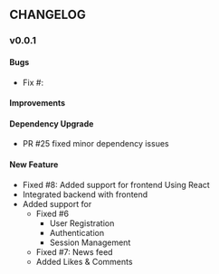 ## CHANGELOG

### v0.0.1
#### Bugs
* Fix #: 

#### Improvements

#### Dependency Upgrade
* PR #25 fixed minor dependency issues

#### New Feature
* Fixed #8: Added support for frontend Using React
* Integrated backend with frontend
* Added support for
  * Fixed #6
     * User Registration
     * Authentication
     * Session Management
  * Fixed #7: News feed
  * Added Likes & Comments
